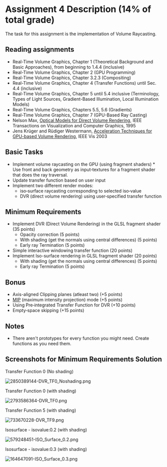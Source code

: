 # Assignment 4 Description (14% of total grade) #

The task for this assignment is the implementation of Volume Raycasting.

## Reading assignments ##

* Real-Time Volume Graphics, Chapter 1  (Theoretical Background and
Basic Approaches),  from beginning to 1.4.4 (inclusive)
* Real-Time Volume Graphics, Chapter 2 (GPU Programming)
* Real-Time Volume Graphics, Chapter 3.2.3 (Compositing)
* Real-Time Volume Graphics, Chapter 4 (Transfer Functions) until Sec.
4.4 (inclusive)
* Real-Time Volume Graphics, Chapter 5 until 5.4 inclusive
(Terminology, Types of Light Sources, Gradient-Based Illumination,
Local Illumination Models)
* Real-Time Volume Graphics, Chapters 5.5, 5.6 (Gradients)
* Real-Time Volume Graphics, Chapter 7 (GPU-Based Ray Casting)
* Nelson Max, [Optical Models for Direct Volume Rendering](http://dx.doi.org/10.1109/2945.468400),
IEEE Transactions on Visualization and Computer Graphics, 1995
* Jens Krüger and Rüdiger Westermann, [Acceleration Techniques for GPU-based Volume Rendering](https://dl.acm.org/citation.cfm?id=1081482), IEEE Vis 2003

## Basic Tasks ##

+ Implement volume raycasting on the GPU (using fragment shaders)
      * Use front and back geometry as input‐textures for a fragment shader that does the ray traversal.
+ Update transfer function based on user input
+ Implement two different render modes:
    * iso‐surface raycasting corresponding to selected iso‐value
    * DVR (direct volume rendering) using user‐specified transfer function

## Minimum Requirements ##

+ Implement DVR (Direct Volume Rendering) in the GLSL fragment shader (35 points)
    * Opacity correction (5 points)
    * With shading (get the normals using central differences) (5 points)
    * Early ray Termination (5 points)
+ Simple interactive windowing transfer function (20 points)
+ Implement Iso-surface rendering in GLSL fragment shader (20 points)
    * With shading (get the normals using central differences) (5 points)
    * Early ray Termination (5 points)


## Bonus ##
* Axis-aligned Clipping planes (atleast two) (+5 points)
* [MIP](https://en.wikipedia.org/wiki/Maximum_intensity_projection) (maximum intensity projection) mode (+5 points)
* Using Pre‐integrated Transfer Function for DVR (+10 points)
* Empty‐space skipping (+15 points)

## Notes ##

* There aren't prototypes for every function you might need. Create functions as you need them.


## Screenshots for Minimum Requirements Solution ##
Transfer Function 0 (No shading)

![2850389144-DVR_TF0_Noshading.png](https://bitbucket.org/repo/Mq6ygx/images/181297204-2850389144-DVR_TF0_Noshading.png)

Transfer Function 0 (with shading)

![2793586364-DVR_TF0.png](https://bitbucket.org/repo/Mq6ygx/images/902964995-2793586364-DVR_TF0.png)

Transfer Function 5 (with shading)

![733670228-DVR_TF9.png](https://bitbucket.org/repo/Mq6ygx/images/2441343158-733670228-DVR_TF9.png)

Isosurface - isovalue:0.2 (with shading)

![579248451-ISO_Surface_0.2.png](https://bitbucket.org/repo/Mq6ygx/images/49879380-579248451-ISO_Surface_0.2.png)

Isosurface - isovalue:0.3 (with shading)

![164647091-ISO_Surface_0.3.png](https://bitbucket.org/repo/Mq6ygx/images/4150482834-164647091-ISO_Surface_0.3.png)
